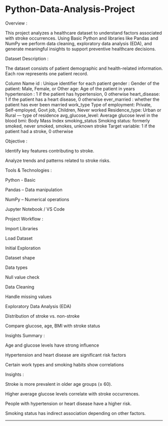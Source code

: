 # Python-Data-Analysis-Project

Overview :

   This project analyzes a healthcare dataset to understand factors associated with stroke occurrences. Using Basic Python  and libraries like Pandas and NumPy we perform 
   data cleaning, exploratory data analysis (EDA), and generate meaningful insights to support preventive healthcare decisions.

Dataset Description : 

   The dataset consists of patient demographic and health-related information. Each row represents one patient record.

   Column Name
   id	:
   Unique identifier for each patient
   gender	:
   Gender of the patient: Male, Female, or Other
   age:
   Age of the patient in years
   hypertension	:
   1 if the patient has hypertension, 0 otherwise
   heart_disease:
   1 if the patient has a heart disease, 0 otherwise
   ever_married :
   whether the patient has ever been married
   work_type	Type of employment: 
   Private, Self-employed, Govt job, Children, Never worked
   Residence_type:
   Urban or Rural — type of residence
   avg_glucose_level:
   Average glucose level in the blood
   bmi: 
   Body Mass Index
   smoking_status	Smoking status: 
   formerly smoked, never smoked, smokes, unknown
   stroke	Target variable: 
   1 if the patient had a stroke, 0 otherwise

Objective :

   Identify key features contributing to stroke.

   Analyze trends and patterns related to stroke risks.

Tools & Technologies :

   Python - Basic

   Pandas – Data manipulation

   NumPy – Numerical operations

   Jupyter Notebook / VS Code

Project Workflow :

   Import Libraries

   Load Dataset

   Initial Exploration

   Dataset shape

   Data types

   Null value check

   Data Cleaning

   Handle missing values

   Exploratory Data Analysis (EDA)

   Distribution of stroke vs. non-stroke

   Compare glucose, age, BMI with stroke status

Insights Summary :

   Age and glucose levels have strong influence

   Hypertension and heart disease are significant risk factors

   Certain work types and smoking habits show correlations

Insights :

   Stroke is more prevalent in older age groups (≥ 60).

   Higher average glucose levels correlate with stroke occurrences.

   People with hypertension or heart disease have a higher risk.

   Smoking status has indirect association depending on other factors.

   
   -------------------------------------------------------------------

  
